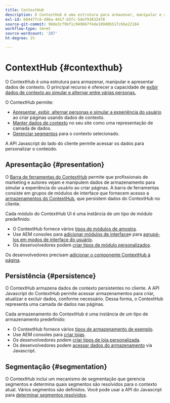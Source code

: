 ```yaml
---
title: ContextHub
description: O ContextHub é uma estrutura para armazenar, manipular e apresentar dados de contexto
exl-id: 604477c6-d96a-441f-b5fc-5def93832478
source-git-commit: 90de3cf9bf1c949667f4de109d0b517c6be22184
workflow-type: tm+mt
source-wordcount: '287'
ht-degree: 1%

---
```


# ContextHub {#contexthub}

O ContextHub é uma estrutura para armazenar, manipular e apresentar dados de contexto. O principal recurso é oferecer a capacidade de [exibir dados de contexto ao simular e alternar entre várias personas.](/help/sites-cloud/authoring/personalization/contexthub.md)

O ContextHub permite:

* [Apresentar, exibir, alternar personas e simular a experiência do usuário](#presentation) ao criar páginas usando dados de contexto.
* [Manter dados de contexto](#persistence) no seu site como uma representação de camada de dados.
* [Gerenciar segmentos](#segmentation) para o contexto selecionado.

A API Javascript do lado do cliente permite acessar os dados para personalizar o conteúdo.

## Apresentação {#presentation}

O [Barra de ferramentas do ContextHub](/help/sites-cloud/authoring/personalization/contexthub.md) permite que profissionais de marketing e autores vejam e manipulem dados de armazenamento para simular a experiência do usuário ao criar páginas. A barra de ferramentas consiste em grupos de módulos de interface que fornecem acesso a [armazenamentos do ContextHub,](#persistence) que persistem dados do ContextHub no cliente.

Cada módulo do ContextHub UI é uma instância de um tipo de módulo predefinido:

* O ContextHub fornece vários [tipos de módulos de amostra](sample-modules.md).
* Use AEM consoles para [adicionar módulos de interface](configuring-contexthub.md#adding-a-ui-module)e para [agrupá-los em modos de interface do usuário](configuring-contexthub.md#adding-a-ui-mode).
* Os desenvolvedores podem [criar tipos de módulo personalizados](extending-contexthub.md#creating-contexthub-ui-module-types).

Os desenvolvedores precisam [adicionar o componente ContextHub à página](configuring-contexthub.md).

## Persistência {#persistence}

O ContextHub armazena dados de contexto persistentes no cliente. A API Javascript do ContextHub permite acessar armazenamentos para criar, atualizar e excluir dados, conforme necessário. Dessa forma, o ContextHub representa uma camada de dados nas páginas.

Cada armazenamento do ContextHub é uma instância de um tipo de armazenamento predefinido:

* O ContextHub fornece vários [tipos de armazenamento de exemplo](sample-stores.md).
* Use AEM consoles para [criar lojas](configuring-contexthub.md#creating-a-contexthub-store).
* Os desenvolvedores podem [criar tipos de loja personalizada](extending-contexthub.md#creating-custom-store-candidates).
* Os desenvolvedores podem [acessar dados do armazenamento](adding-contexthub.md#interacting-with-contexthub-stores) via Javascript.

## Segmentação {#segmentation}

O ContextHub inclui um mecanismo de segmentação que gerencia segmentos e determina quais segmentos são resolvidos para o contexto atual. Vários segmentos são definidos. Você pode usar a API do Javascript para [determinar segmentos resolvidos](adding-contexthub.md#determining-resolved-contexthub-segments).
